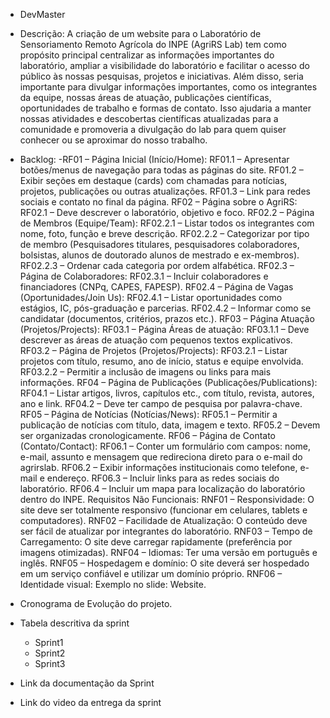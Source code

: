 - DevMaster
- Descrição: A criação de um website para o Laboratório de Sensoriamento Remoto Agrícola do INPE (AgriRS Lab) tem como propósito principal centralizar as informações importantes do laboratório, ampliar a visibilidade do laboratório e facilitar o acesso do público às nossas pesquisas, projetos e iniciativas. Além disso, seria importante para divulgar informações importantes, como os integrantes da equipe, nossas áreas de atuação, publicações científicas, oportunidades de trabalho e formas de contato. Isso ajudaria a manter nossas atividades e descobertas científicas atualizadas para a comunidade e promoveria a divulgação do lab para quem quiser conhecer ou se aproximar do nosso trabalho.
- Backlog:
    -RF01 – Página Inicial (Início/Home):
RF01.1 – Apresentar botões/menus de navegação para todas as páginas do site.
RF01.2 – Exibir seções em destaque (cards) com chamadas para notícias, projetos, publicações ou outras atualizações.
RF01.3 – Link para redes sociais e contato no final da página.
RF02 – Página sobre o AgriRS:
RF02.1 – Deve descrever o laboratório, objetivo e foco.
RF02.2 – Página de Membros (Equipe/Team):
RF02.2.1 – Listar todos os integrantes com nome, foto, função e breve descrição.
RF02.2.2 – Categorizar por tipo de membro (Pesquisadores titulares, pesquisadores colaboradores, bolsistas, alunos de doutorado alunos de mestrado e ex-membros).
RF02.2.3 – Ordenar cada categoria por ordem alfabética.
RF02.3 – Página de Colaboradores:
RF02.3.1 – Incluir colaboradores e financiadores (CNPq, CAPES, FAPESP).
RF02.4 – Página de Vagas (Oportunidades/Join Us):
RF02.4.1 – Listar oportunidades como estágios, IC, pós-graduação e parcerias.
RF02.4.2 – Informar como se candidatar (documentos, critérios, prazos etc.).
RF03 – Página Atuação (Projetos/Projects):
RF03.1 – Página Áreas de atuação:
RF03.1.1 – Deve descrever as áreas de atuação com pequenos textos explicativos.
RF03.2 – Página de Projetos (Projetos/Projects):
RF03.2.1 – Listar projetos com título, resumo, ano de início, status e equipe envolvida.
RF03.2.2 – Permitir a inclusão de imagens ou links para mais informações.
RF04 – Página de Publicações (Publicações/Publications):
RF04.1 – Listar artigos, livros, capítulos etc., com título, revista, autores, ano e link.
RF04.2 – Deve ter campo de pesquisa por palavra-chave.
RF05 – Página de Notícias (Notícias/News):
RF05.1 – Permitir a publicação de notícias com título, data, imagem e texto.
RF05.2 – Devem ser organizadas cronologicamente.
RF06 – Página de Contato (Contato/Contact):
RF06.1 – Conter um formulário com campos: nome, e-mail, assunto e mensagem que redireciona direto para o e-mail do agrirslab.
RF06.2 – Exibir informações institucionais como telefone, e-mail e endereço.
RF06.3 – Incluir links para as redes sociais do laboratório.
RF06.4 – Incluir um mapa para localização do laboratório dentro do INPE.
Requisitos Não Funcionais:
RNF01 – Responsividade: O site deve ser totalmente responsivo (funcionar em celulares, tablets e computadores).
RNF02 – Facilidade de Atualização: O conteúdo deve ser fácil de atualizar por integrantes do laboratório.
RNF03 – Tempo de Carregamento: O site deve carregar rapidamente (preferência por imagens otimizadas).
RNF04 – Idiomas:  Ter uma versão em português e inglês.
RNF05 – Hospedagem e domínio: O site deverá ser hospedado em um serviço confiável e utilizar um domínio próprio.
RNF06 – Identidade visual:  Exemplo no slide: Website.

- Cronograma de Evolução do projeto.
- Tabela descritiva da sprint
    - Sprint1
    - Sprint2
    - Sprint3
- Link da documentação da Sprint
- Link do video da entrega da sprint
